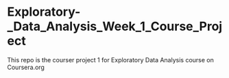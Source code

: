 # Exploratory-_Data_Analysis_Week_1_Course_Project
This repo is the courser project 1 for Exploratory Data Analysis course on Coursera.org
